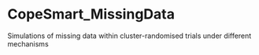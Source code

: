 # CopeSmart_MissingData
Simulations of missing data within cluster-randomised trials under different mechanisms
